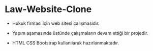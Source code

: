 # Law-Website-Clone

- Hukuk firması için web sitesi çalışmasıdır.

- Yapım aşamasında üstünde çalışmaların devam ettiği bir projedir.

- HTML CSS Bootstrap kullanılarak hazırlanmaktadır.
